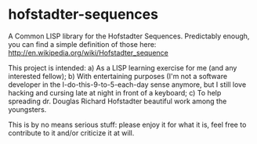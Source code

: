 hofstadter-sequences
====================

A Common LISP library for the Hofstadter Sequences. Predictably enough, you can find a simple definition of those here: http://en.wikipedia.org/wiki/Hofstadter_sequence

This project is intended:
a) As a LISP learning exercise for me (and any interested fellow);
b) With entertaining purposes (I'm not a software developer in the I-do-this-9-to-5-each-day sense anymore, but I still love hacking and cursing late at night in front of a keyboard;
c) To help spreading dr. Douglas Richard Hofstadter beautiful work among the youngsters.

This is by no means serious stuff: please enjoy it for what it is, feel free to contribute to it and/or criticize it at will.
